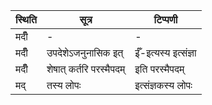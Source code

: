 | स्थिति | सूत्र | टिप्पणी |
| ----- | ------- | ------ |
| मदीँ | - | - |
| मदीँ | उपदेशेऽजनुनासिक इत् | ईँ-इत्यस्य इत्संज्ञा |
| मदीँ | शेषात् कर्तरि परस्मैपदम् | इति परस्मैपदम् |
| मद् | तस्य लोपः | इत्संज्ञकस्य लोपः |
